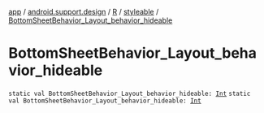 [app](../../../index.md) / [android.support.design](../../index.md) / [R](../index.md) / [styleable](index.md) / [BottomSheetBehavior_Layout_behavior_hideable](./-bottom-sheet-behavior_-layout_behavior_hideable.md)

# BottomSheetBehavior_Layout_behavior_hideable

`static val BottomSheetBehavior_Layout_behavior_hideable: `[`Int`](https://kotlinlang.org/api/latest/jvm/stdlib/kotlin/-int/index.html)
`static val BottomSheetBehavior_Layout_behavior_hideable: `[`Int`](https://kotlinlang.org/api/latest/jvm/stdlib/kotlin/-int/index.html)